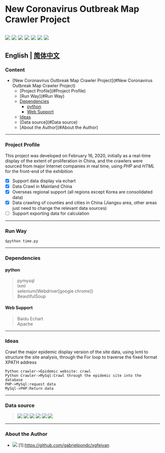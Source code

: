 # New Coronavirus Outbreak Map Crawler Project
<a href="https://github.com/topics/html"><img src = "https://img.shields.io/badge/-HTML5-E34F26?style=flat&logo=html5&logoColor=white"></a> <a href="https://github.com/topics/mysql"><img src="https://img.shields.io/badge/-MySQL-F29111?style=flat&logo=mysql&logoColor=FFFFFF"></a> <a href="https://github.com/topics/javascript"><img src="https://img.shields.io/badge/-JavaScript-eed718?style=flat&logo=javascript&logoColor=ffffff"></a>  <a href="https://github.com/gabrielpondc/xgfeiyan/blob/master/LICENSE"><img src="https://img.shields.io/hexpm/l/plug?style=flat"></a> <a href="https://github.com/topics/python"><img src="https://img.shields.io/badge/-Python-black?style=flat&logo=python&logoColor=white"></a> <a href="https://github.com/gabrielpondc/xgfeiyan/fork?fragment=1"><img src="https://img.shields.io/github/forks/gabrielpondc/xgfeiyan?label=Fork&logo=github"></a>  <a href="https://github.com/gabrielpondc"><img src="https://img.shields.io/github/watchers/gabrielpondc/xgfeiyan?label=Watchers&logo=github"></a>
---
English | <a href="https://github.com/gabrielpondc/xgfeiyan/blob/master/README-cn.md">简体中文</a>
---
### Content

- [New Coronavirus Outbreak Map Crawler Project](#New Coronavirus Outbreak Map Crawler Project)
    + [Project Profile](#Project Profile)
    + [Run Way](#Run Way)
    + [Dependencies](#Dependencies)
      - [python](#python)
      - [Web Support](#web-support)
    + [Ideas](#Ideas)
    + [Data source](#Data source)
    + [About the Author](#About the Author)
---
### Project Profile
This project was developed on February 16, 2020, initially as a real-time display of the extent of proliferation in China, and the crawlers were sourced from major Internet companies in real time, using *PHP* and *HTML* for the front-end of the exhibition

- [X] Support data display via echart
- [x] Data Crawl in Mainland China
- [x] Overseas regional support (all regions except Korea are consolidated data)
- [x] Data crawling of counties and cities in China (Jiangsu area, other areas just need to change the relevant data sources)
- [ ] Support exporting data for calculation

***
### Run Way

    $python time.py
***
### Dependencies
#### python
> pymysql  
>lxml  
>selenium(Webdriver[google chrome])  
>BeautifulSoup  
#### Web Support
>Baidu Echart  
>Apache  

***
### Ideas
Crawl the major epidemic display version of the site data, using lxml to structure the site analysis, through the For loop to traverse the fixed format XPATH address
```seq
Python crawler->Epidemic website: crawl
Python Crawler->MySql:Crawl through the epidemic site into the database
PHP->MySql:request data
MySql->PHP:Return data
```
***
### Data source

> <a href="https://news.qq.com/zt2020/page/feiyan.htm?from=timeline&isappinstalled=0#/"><img src="https://img.shields.io/badge/Source-QQ News-brightgreen"></a>
> <a href="http://activity.peopleapp.com/broadcast/?from=timeline"><img src="https://img.shields.io/badge/Source-RenmingNews-red"></a>
> <a href="https://ncov.dxy.cn/ncovh5/view/pneumonia?from=singlemessage&isappinstalled=0"><img src="https://img.shields.io/badge/Source-Dingxiangyuan-blue"></a>
> <a href="https://news.sina.cn/zt_d/yiqing0121?ua=iPhone9%2C4__weibo__10.1.2__iphone__os13.3&from=10A1293010&wm=3200_0002&isappinstalled=0"><img src="https://img.shields.io/badge/Source-Sina News-critical"></a> 
>  <a href="https://news.sina.cn/project/fy2020/yq_province.shtml?province=jiangsu"><img src="https://img.shields.io/badge/Source-Sina News(JiangSu)-critical"></a> 
> <a href="https://coronaboard.kr"><img src="https://img.shields.io/badge/Source-Korean Corona Board-lightblue"></a> 
***
### About the Author

* <a href="https://github.com/gabrielpondc"><img src="http://img.shields.io/badge/-Github-FFFFFF?style=flat&logo=github&logoColor=000000"></a>
[1]:https://github.com/gabrielpondc/xgfeiyan
